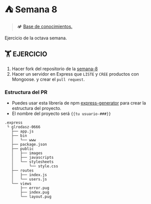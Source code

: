 # ⛺ Semana 8 #

> 🏕️ [Base de conocimientos.](https://undefinedshell.notion.site/Semana-8-bd17c3e621e747bfa667fc1c40aaf3c3)

Ejercicio de la octava semana.

## 🏋 EJERCICIO ##

1. Hacer fork del repositorio de la [semana-8](https://github.com/undefined-academy/semana-8)
2. Hacer un servidor en Express que `LISTE` y `CREE` productos con Mongoose. y crear el  `pull request`.

### Estructura del PR ###

- Puedes usar esta librería de npm [express-generator](https://www.npmjs.com/package/express-generator/v/4.16.1) para crear la estructura del proyecto.
- El nombre del proyecto será `{{tu usuario-###}}`

```text
.express
 └ glrodasz-0666
   ├── app.js
   ├── bin
   │   └── www
   ├── package.json
   ├── public
   │   ├── images
   │   ├── javascripts
   │   └── stylesheets
   │       └── style.css
   ├── routes
   │   ├── index.js
   │   └── users.js
   └── views
       ├── error.pug
       ├── index.pug
       └── layout.pug
```
